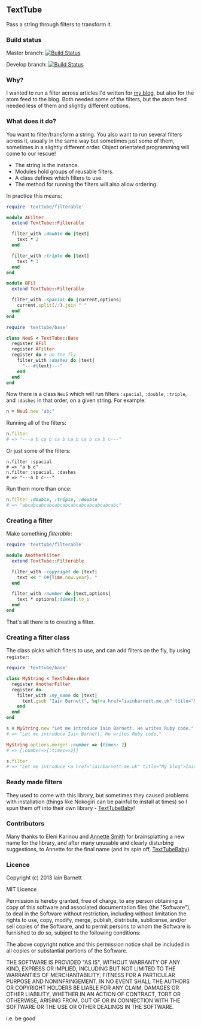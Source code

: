 ## TextTube ##

Pass a string through filters to transform it.

### Build status ###

Master branch:
[![Build Status](https://travis-ci.org/yb66/TextTube.png?branch=master)](https://travis-ci.org/yb66/TextTube)

Develop branch:
[![Build Status](https://travis-ci.org/yb66/TextTube.png?branch=develop)](https://travis-ci.org/yb66/TextTube)

### Why? ###

I wanted to run a filter across articles I'd written for [my blog](http://iainbarnett.me.uk/), but also for the atom feed to the blog. Both needed some of the filters, but the atom feed needed less of them and slightly different options.


### What does it do? ###

You want to filter/transform a string. You also want to run several filters across it, usually in the same way but sometimes just some of them, sometimes in a slightly different order. Object orientated programming will come to our rescue!

* The string is the instance.
* Modules hold groups of reusable filters.
* A class defines which filters to use.
* The method for running the filters will also allow ordering.

In practice this means:

```ruby
require 'texttube/filterable'

module AFilter
  extend TextTube::Filterable

  filter_with :double do |text|
    text * 2
  end

  filter_with :triple do |text|
    text * 3
  end
end

module BFil
  extend TextTube::Filterable

  filter_with :spacial do |current,options|
    current.split(//).join " " 
  end
end

require 'texttube/base'

class NeuS < TextTube::Base
  register BFil
  register AFilter
  register do # on the fly
    filter_with :dashes do |text|
      "---#{text}---"
    end
  end
end
```

Now there is a class `NeuS` which will run filters `:spacial`, `:double`, `:triple`, and `:dashes` in that order, on a given string. For example:

```ruby
n = NeuS.new "abc"
```

Running all of the filters:

```ruby
n.filter
# => "---a b ca b ca b ca b ca b ca b c---"
```

Or just some of the filters:

```
n.filter :spacial
# => "a b c"
n.filter :spacial, :dashes
# => "---a b c---"
```

Run them more than once:

```ruby
n.filter :double, :triple, :double
# => "abcabcabcabcabcabcabcabcabcabcabcabc"
```

### Creating a filter ###

Make something _filterable_:

```ruby
require 'texttube/filterable'

module AnotherFilter
  extend TextTube::Filterable

  filter_with :copyright do |text|
    text << " ©#{Time.now.year}. "
  end

  filter_with :number do |text,options|
    text * options[:times].to_i
  end
end
```

That's all there is to creating a filter.

### Creating a filter class ###

The class picks which filters to use, and can add filters on the fly, by using `register`:

```ruby
require 'texttube/base'

class MyString < TextTube::Base
  register AnotherFilter
  register do
    filter_with :my_name do |text|
      text.gsub "Iain Barnett", %q!<a href="iainbarnett.me.uk" title="My blog">Iain Barnett</a>!
    end
  end
end

s = MyString.new "Let me introduce Iain Barnett. He writes Ruby code."
# => "Let me introduce Iain Barnett. He writes Ruby code."

MyString.options.merge! :number => {times: 2}
# => {:number=>{:times=>2}}

s.filter
# => "Let me introduce <a href="iainbarnett.me.uk" title="My blog">Iain Barnett</a>. He writes Ruby code. ©2013. Let me introduce <a href="iainbarnett.me.uk" title="My blog">Iain Barnett</a>. He writes Ruby code. ©2013. "
```

### Ready made filters ###

They used to come with this library, but sometimes they caused problems with installation (things like Nokogiri can be painful to install at times) so I spun them off into their own library - [TextTubeBaby](https://github.com/yb66/TextTubeBaby)!


### Contributors ###

Many thanks to Eleni Karinou and [Annette Smith](https://twitter.com/moosecatear) for brainsplatting a new name for the library, and after many unusable and clearly disturbing suggestions, to Annette for the final name (and its spin off, [TextTubeBaby](https://github.com/yb66/TextTubeBaby)).


### Licence ###

Copyright (c) 2013 Iain Barnett

MIT Licence

Permission is hereby granted, free of charge, to any person obtaining a copy of this software and associated documentation files (the "Software"), to deal in the Software without restriction, including without limitation the rights to use, copy, modify, merge, publish, distribute, sublicense, and/or sell copies of the Software, and to permit persons to whom the Software is furnished to do so, subject to the following conditions:

The above copyright notice and this permission notice shall be included in all copies or substantial portions of the Software.

THE SOFTWARE IS PROVIDED "AS IS", WITHOUT WARRANTY OF ANY KIND, EXPRESS OR IMPLIED, INCLUDING BUT NOT LIMITED TO THE WARRANTIES OF MERCHANTABILITY, FITNESS FOR A PARTICULAR PURPOSE AND NONINFRINGEMENT. IN NO EVENT SHALL THE AUTHORS OR COPYRIGHT HOLDERS BE LIABLE FOR ANY CLAIM, DAMAGES OR OTHER LIABILITY, WHETHER IN AN ACTION OF CONTRACT, TORT OR OTHERWISE, ARISING FROM, OUT OF OR IN CONNECTION WITH THE SOFTWARE OR THE USE OR OTHER DEALINGS IN THE SOFTWARE.


i.e. be good
